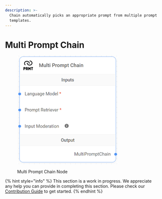 ```yaml
---
description: >-
  Chain automatically picks an appropriate prompt from multiple prompt
  templates.
---
```


# Multi Prompt Chain

<figure><img src="../../../.gitbook/assets/image--32-.png" alt="" width="334"><figcaption><p>Multi Prompt Chain Node</p></figcaption></figure>

{% hint style="info" %}
This section is a work in progress. We appreciate any help you can provide in completing this section. Please check our [Contribution Guide](../../../contributing/) to get started.
{% endhint %}
